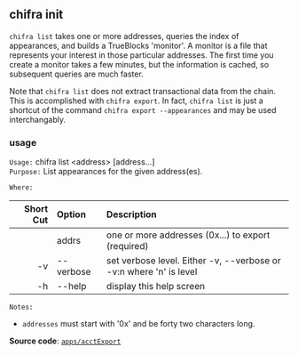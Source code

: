 ## chifra init

`chifra list` takes one or more addresses, queries the index of appearances, and builds a TrueBlocks 'monitor'. A monitor is a file that represents your interest in those particular addresses. The first time you create a monitor takes a few minutes, but the information is cached, so subsequent queries are much faster.

Note that `chifra list` does not extract transactional data from the chain. This is accomplished with `chifra export`. In fact, `chifra list` is just a shortcut of the command `chifra export --appearances` and may be used interchangably.

### usage

`Usage:`    chifra list &lt;address&gt; [address...]  
`Purpose:`  List appearances for the given address(es).

`Where:`  

| Short Cut | Option | Description |
| -------: | :------- | :------- |
|  | addrs | one or more addresses (0x...) to export (required) |
| -v | --verbose | set verbose level. Either -v, --verbose or -v:n where 'n' is level |
| -h | --help | display this help screen |

`Notes:`

- `addresses` must start with '0x' and be forty two characters long.

**Source code**: [`apps/acctExport`](https://github.com/TrueBlocks/trueblocks-core/tree/master/src/apps/acctExport)
